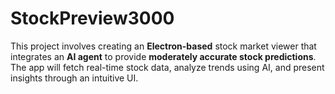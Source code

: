 # StockPreview3000
 This project involves creating an **Electron-based** stock market viewer that integrates an **AI agent** to provide **moderately accurate stock predictions**. The app will fetch real-time stock data, analyze trends using AI, and present insights through an intuitive UI.
